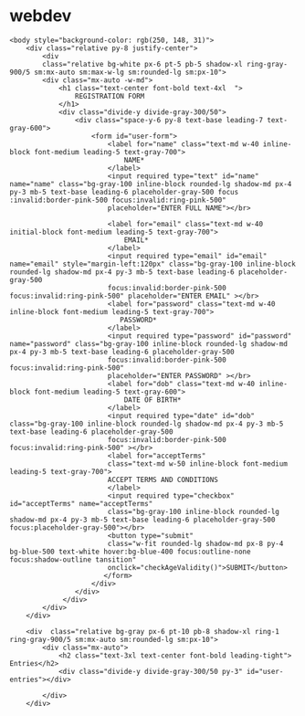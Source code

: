 # webdev
<!DOCTYPE html>
<html lang="en">
    <head>
        <title>REGISTRATION FORM</title>
        <script src="https://cdn.tailwindcss.com"></script>
    </head>
    
    <body style="background-color: rgb(250, 148, 31)">
        <div class="relative py-8 justify-center">
            <div
            class="relative bg-white px-6 pt-5 pb-5 shadow-xl ring-gray-900/5 sm:mx-auto sm:max-w-lg sm:rounded-lg sm:px-10">
            <div class="mx-auto -w-md">
                <h1 class="text-center font-bold text-4xl  ">
                    REGISTRATION FORM
                </h1>
                <div class="divide-y divide-gray-300/50">
                    <div class="space-y-6 py-8 text-base leading-7 text-gray-600">
                        <form id="user-form">
                            <label for="name" class="text-md w-40 inline-block font-medium leading-5 text-gray-700">
                                NAME*
                            </label>
                            <input required type="text" id="name" name="name" class="bg-gray-100 inline-block rounded-lg shadow-md px-4 py-3 mb-5 text-base leading-6 placeholder-gray-500 focus :invalid:border-pink-500 focus:invalid:ring-pink-500"
                            placeholder="ENTER FULL NAME"></br>

                            <label for="email" class="text-md w-40 initial-block font-medium leading-5 text-gray-700">
                                EMAIL*     
                            </label>
                            <input required type="email" id="email" name="email" style="margin-left:120px" class="bg-gray-100 inline-block rounded-lg shadow-md px-4 py-3 mb-5 text-base leading-6 placeholder-gray-500
                            focus:invalid:border-pink-500 focus:invalid:ring-pink-500" placeholder="ENTER EMAIL" ></br>
                            <label for="password" class="text-md w-40 inline-block font-medium leading-5 text-gray-700">
                               PASSWORD*
                            </label>
                            <input required type="password" id="password" name="password" class="bg-gray-100 inline-block rounded-lg shadow-md px-4 py-3 mb-5 text-base leading-6 placeholder-gray-500
                            focus:invalid:border-pink-500 focus:invalid:ring-pink-500"
                            placeholder="ENTER PASSWORD" ></br>
                            <label for="dob" class="text-md w-40 inline-block font-medium leading-5 text-gray-600">
                                DATE OF BIRTH*
                            </label>
                            <input required type="date" id="dob" class="bg-gray-100 inline-block rounded-lg shadow-md px-4 py-3 mb-5 text-base leading-6 placeholder-gray-500
                            focus:invalid:border-pink-500 focus:invalid:ring-pink-500" ></br>
                            <label for="acceptTerms"
                            class="text-md w-50 inline-block font-medium leading-5 text-gray-700">
                            ACCEPT TERMS AND CONDITIONS
                            </label>
                            <input required type="checkbox" id="acceptTerms" name="acceptTerms"
                            class="bg-gray-100 inline-block rounded-lg shadow-md px-4 py-3 mb-5 text-base leading-6 placeholder-gray-500 focus:placeholder-gray-500"></br>
                            <button type="submit"
                            class="w-fit rounded-lg shadow-md px-8 py-4 bg-blue-500 text-white hover:bg-blue-400 focus:outline-none focus:shadow-outline tansition" 
                            onclick="checkAgeValidity()">SUBMIT</button>
                           </form>
                        </div>
                    </div>
                 </div>
            </div>
        </div>

        <div  class="relative bg-gray px-6 pt-10 pb-8 shadow-xl ring-1 ring-gray-900/5 sm:mx-auto sm:rounded-lg sm:px-10">
            <div class="mx-auto">
                <h2 class="text-3xl text-center font-bold leading-tight"> Entries</h2>
                <div class="divide-y divide-gray-300/50 py-3" id="user-entries"></div>

            </div>
        </div>
